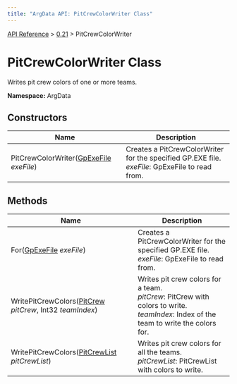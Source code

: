 ```yaml
---
title: "ArgData API: PitCrewColorWriter Class"
---
```


[API Reference](/argdata/api/) &gt; [0.21](/argdata/api/0.21/) &gt; PitCrewColorWriter

# PitCrewColorWriter Class

Writes pit crew colors of one or more teams.

**Namespace:** ArgData

## Constructors

<table class="table table-bordered table-striped ">
<thead>
  <tr>
    <th>Name</th>
    <th>Description</th>
  </tr>
</thead>
<tbody>
  <tr>
    <td>PitCrewColorWriter(<a href="/argdata/api/0.21/gpexefile/">GpExeFile</a> <em>exeFile</em>)</td>
    <td>Creates a PitCrewColorWriter for the specified GP.EXE file.<br /><em>exeFile</em>: GpExeFile to read from.<br /></td>
  </tr>
</tbody>
</table>


## Methods

<table class="table table-bordered table-striped ">
<thead>
  <tr>
    <th>Name</th>
    <th>Description</th>
  </tr>
</thead>
<tbody>
  <tr>
    <td>For(<a href="/argdata/api/0.21/gpexefile/">GpExeFile</a> <em>exeFile</em>)</td>
    <td>Creates a PitCrewColorWriter for the specified GP.EXE file.<br /><em>exeFile</em>: GpExeFile to read from.<br /></td>
  </tr>
  <tr>
    <td>WritePitCrewColors(<a href="/argdata/api/0.21/pitcrew/">PitCrew</a> <em>pitCrew</em>, Int32 <em>teamIndex</em>)</td>
    <td>Writes pit crew colors for a team.<br /><em>pitCrew</em>: PitCrew with colors to write.<br /><em>teamIndex</em>: Index of the team to write the colors for.<br /></td>
  </tr>
  <tr>
    <td>WritePitCrewColors(<a href="/argdata/api/0.21/pitcrewlist/">PitCrewList</a> <em>pitCrewList</em>)</td>
    <td>Writes pit crew colors for all the teams.<br /><em>pitCrewList</em>: PitCrewList with colors to write.<br /></td>
  </tr>
</tbody>
</table>


